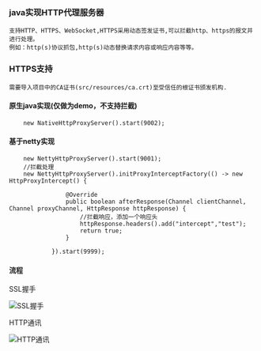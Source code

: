 ### java实现HTTP代理服务器
    支持HTTP、HTTPS、WebSocket,HTTPS采用动态签发证书,可以拦截http、https的报文并进行处理。
    例如：http(s)协议抓包,http(s)动态替换请求内容或响应内容等等。
### HTTPS支持
    需要导入项目中的CA证书(src/resources/ca.crt)至受信任的根证书颁发机构.
#### 原生java实现(仅做为demo，不支持拦截)
```
    new NativeHttpProxyServer().start(9002);
```
#### 基于netty实现
```
    new NettyHttpProxyServer().start(9001);
    //拦截处理
    new NettyHttpProxyServer().initProxyInterceptFactory(() -> new HttpProxyIntercept() {
    
                @Override
                public boolean afterResponse(Channel clientChannel, Channel proxyChannel, HttpResponse httpResponse) {
                    //拦截响应，添加一个响应头
                    httpResponse.headers().add("intercept","test");
                    return true;
                }
    
            }).start(9999);
```

#### 流程
SSL握手

![SSL握手](https://sfault-image.b0.upaiyun.com/751/727/751727588-59ccbe3293bef_articlex)

HTTP通讯

![HTTP通讯](https://sfault-image.b0.upaiyun.com/114/487/1144878844-59ccbe42037b6_articlex)